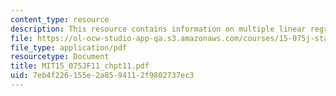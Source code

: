 ```yaml
---
content_type: resource
description: This resource contains information on multiple linear regression.
file: https://ol-ocw-studio-app-qa.s3.amazonaws.com/courses/15-075j-statistical-thinking-and-data-analysis-fall-2011/7eb4f226155e2a8594112f9802737ec3_MIT15_075JF11_chpt11.pdf
file_type: application/pdf
resourcetype: Document
title: MIT15_075JF11_chpt11.pdf
uid: 7eb4f226-155e-2a85-9411-2f9802737ec3
---
```

